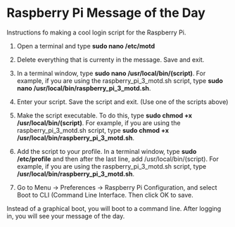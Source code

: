 # Raspberry Pi Message of the Day
Instructions fo making a cool login script for the Raspberry Pi.

1. Open a terminal and type **sudo nano /etc/motd**


2. Delete everything that is currenty in the message. Save and exit.

3. In a terminal window, type **sudo nano /usr/local/bin/(script)**. For example, if you are using the raspberry_pi_3_motd.sh script, type **sudo nano /usr/local/bin/raspberry_pi_3_motd.sh**.


4. Enter your script.  Save the script and exit. (Use one of the scripts above)

5. Make the script executable. To do this, type **sudo chmod +x /usr/local/bin/(script)**. For example, if you are using the raspberry_pi_3_motd.sh script, type **sudo chmod +x /usr/local/bin/raspberry_pi_3_motd.sh**.

6. Add the script to your profile. In a terminal window, type **sudo /etc/profile** and then after the last line, add /usr/local/bin/(script). For example, if you are using the raspberry_pi_3_motd.sh script, type **/usr/local/bin/raspberry_pi_3_motd.sh**.

7. Go to Menu → Preferences → Raspberry Pi Configuration, and select Boot to CLI (Command Line Interface. Then click OK to save.

Instead of a graphical boot, you will boot to a command line. After logging in, you will see your message of the day.








